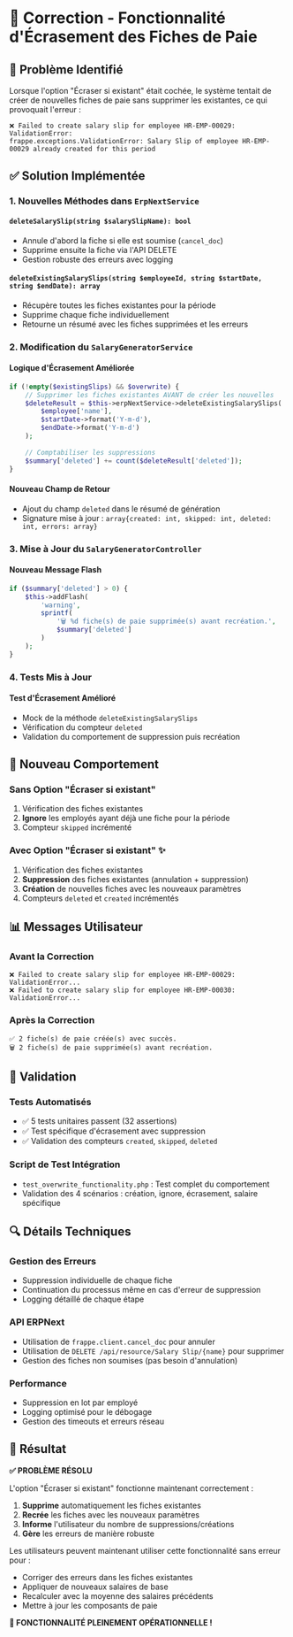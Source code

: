 # 🔧 Correction - Fonctionnalité d'Écrasement des Fiches de Paie

## 🎯 Problème Identifié

Lorsque l'option "Écraser si existant" était cochée, le système tentait de créer de nouvelles fiches de paie sans supprimer les existantes, ce qui provoquait l'erreur :

```
❌ Failed to create salary slip for employee HR-EMP-00029: ValidationError: 
frappe.exceptions.ValidationError: Salary Slip of employee HR-EMP-00029 already created for this period
```

## ✅ Solution Implémentée

### 1. Nouvelles Méthodes dans `ErpNextService`

#### `deleteSalarySlip(string $salarySlipName): bool`
- Annule d'abord la fiche si elle est soumise (`cancel_doc`)
- Supprime ensuite la fiche via l'API DELETE
- Gestion robuste des erreurs avec logging

#### `deleteExistingSalarySlips(string $employeeId, string $startDate, string $endDate): array`
- Récupère toutes les fiches existantes pour la période
- Supprime chaque fiche individuellement
- Retourne un résumé avec les fiches supprimées et les erreurs

### 2. Modification du `SalaryGeneratorService`

#### Logique d'Écrasement Améliorée
```php
if (!empty($existingSlips) && $overwrite) {
    // Supprimer les fiches existantes AVANT de créer les nouvelles
    $deleteResult = $this->erpNextService->deleteExistingSalarySlips(
        $employee['name'],
        $startDate->format('Y-m-d'),
        $endDate->format('Y-m-d')
    );
    
    // Comptabiliser les suppressions
    $summary['deleted'] += count($deleteResult['deleted']);
}
```

#### Nouveau Champ de Retour
- Ajout du champ `deleted` dans le résumé de génération
- Signature mise à jour : `array{created: int, skipped: int, deleted: int, errors: array}`

### 3. Mise à Jour du `SalaryGeneratorController`

#### Nouveau Message Flash
```php
if ($summary['deleted'] > 0) {
    $this->addFlash(
        'warning',
        sprintf(
            '🗑️ %d fiche(s) de paie supprimée(s) avant recréation.',
            $summary['deleted']
        )
    );
}
```

### 4. Tests Mis à Jour

#### Test d'Écrasement Amélioré
- Mock de la méthode `deleteExistingSalarySlips`
- Vérification du compteur `deleted`
- Validation du comportement de suppression puis recréation

## 🔄 Nouveau Comportement

### Sans Option "Écraser si existant"
1. Vérification des fiches existantes
2. **Ignore** les employés ayant déjà une fiche pour la période
3. Compteur `skipped` incrémenté

### Avec Option "Écraser si existant" ✨
1. Vérification des fiches existantes
2. **Suppression** des fiches existantes (annulation + suppression)
3. **Création** de nouvelles fiches avec les nouveaux paramètres
4. Compteurs `deleted` et `created` incrémentés

## 📊 Messages Utilisateur

### Avant la Correction
```
❌ Failed to create salary slip for employee HR-EMP-00029: ValidationError...
❌ Failed to create salary slip for employee HR-EMP-00030: ValidationError...
```

### Après la Correction
```
✅ 2 fiche(s) de paie créée(s) avec succès.
🗑️ 2 fiche(s) de paie supprimée(s) avant recréation.
```

## 🧪 Validation

### Tests Automatisés
- ✅ 5 tests unitaires passent (32 assertions)
- ✅ Test spécifique d'écrasement avec suppression
- ✅ Validation des compteurs `created`, `skipped`, `deleted`

### Script de Test Intégration
- `test_overwrite_functionality.php` : Test complet du comportement
- Validation des 4 scénarios : création, ignore, écrasement, salaire spécifique

## 🔍 Détails Techniques

### Gestion des Erreurs
- Suppression individuelle de chaque fiche
- Continuation du processus même en cas d'erreur de suppression
- Logging détaillé de chaque étape

### API ERPNext
- Utilisation de `frappe.client.cancel_doc` pour annuler
- Utilisation de `DELETE /api/resource/Salary Slip/{name}` pour supprimer
- Gestion des fiches non soumises (pas besoin d'annulation)

### Performance
- Suppression en lot par employé
- Logging optimisé pour le débogage
- Gestion des timeouts et erreurs réseau

## 🎉 Résultat

**✅ PROBLÈME RÉSOLU**

L'option "Écraser si existant" fonctionne maintenant correctement :
1. **Supprime** automatiquement les fiches existantes
2. **Recrée** les fiches avec les nouveaux paramètres
3. **Informe** l'utilisateur du nombre de suppressions/créations
4. **Gère** les erreurs de manière robuste

Les utilisateurs peuvent maintenant utiliser cette fonctionnalité sans erreur pour :
- Corriger des erreurs dans les fiches existantes
- Appliquer de nouveaux salaires de base
- Recalculer avec la moyenne des salaires précédents
- Mettre à jour les composants de paie

**🚀 FONCTIONNALITÉ PLEINEMENT OPÉRATIONNELLE !**